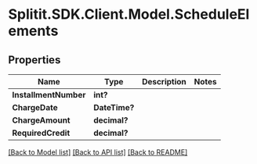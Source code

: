 # Splitit.SDK.Client.Model.ScheduleElements
## Properties

Name | Type | Description | Notes
------------ | ------------- | ------------- | -------------
**InstallmentNumber** | **int?** |  | 
**ChargeDate** | **DateTime?** |  | 
**ChargeAmount** | **decimal?** |  | 
**RequiredCredit** | **decimal?** |  | 

[[Back to Model list]](../README.md#documentation-for-models) [[Back to API list]](../README.md#documentation-for-api-endpoints) [[Back to README]](../README.md)

